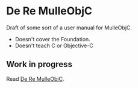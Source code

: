 # De Re MulleObjC

Draft of some sort of a user manual for MulleObjC.

* Doesn't cover the Foundation.
* Doesn't teach C or Objective-C

## Work in progress

Read [De Re MulleObjC](//mulle-objc.github.io/De-Re-MulleObjC).
